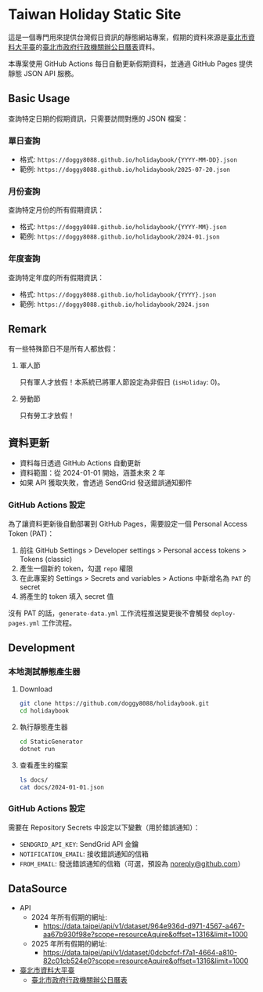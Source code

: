 # Taiwan Holiday Static Site

這是一個專門用來提供台灣假日資訊的靜態網站專案，假期的資料來源是[臺北市資料大平臺](https://data.taipei/)的[臺北市政府行政機關辦公日曆表](https://data.taipei/dataset/detail?id=c30ca421-d935-4faa-b523-9c175c8de738)資料。

本專案使用 GitHub Actions 每日自動更新假期資料，並通過 GitHub Pages 提供靜態 JSON API 服務。

## Basic Usage

查詢特定日期的假期資訊，只需要訪問對應的 JSON 檔案：

### 單日查詢

- 格式: `https://doggy8088.github.io/holidaybook/{YYYY-MM-DD}.json`
- 範例: `https://doggy8088.github.io/holidaybook/2025-07-20.json`

### 月份查詢

查詢特定月份的所有假期資訊：

- 格式: `https://doggy8088.github.io/holidaybook/{YYYY-MM}.json`
- 範例: `https://doggy8088.github.io/holidaybook/2024-01.json`

### 年度查詢

查詢特定年度的所有假期資訊：

- 格式: `https://doggy8088.github.io/holidaybook/{YYYY}.json`
- 範例: `https://doggy8088.github.io/holidaybook/2024.json`

## Remark

有一些特殊節日不是所有人都放假：

1. 軍人節

    只有軍人才放假！本系統已將軍人節設定為非假日 (`isHoliday`: 0)。

2. 勞動節

    只有勞工才放假！

## 資料更新

- 資料每日透過 GitHub Actions 自動更新
- 資料範圍：從 2024-01-01 開始，涵蓋未來 2 年
- 如果 API 獲取失敗，會透過 SendGrid 發送錯誤通知郵件

### GitHub Actions 設定

為了讓資料更新後自動部署到 GitHub Pages，需要設定一個 Personal Access Token (PAT)：

1. 前往 GitHub Settings > Developer settings > Personal access tokens > Tokens (classic)
2. 產生一個新的 token，勾選 `repo` 權限
3. 在此專案的 Settings > Secrets and variables > Actions 中新增名為 `PAT` 的 secret
4. 將產生的 token 填入 secret 值

沒有 PAT 的話，`generate-data.yml` 工作流程推送變更後不會觸發 `deploy-pages.yml` 工作流程。

## Development

### 本地測試靜態產生器

1. Download

    ```sh
    git clone https://github.com/doggy8088/holidaybook.git
    cd holidaybook
    ```

2. 執行靜態產生器

    ```sh
    cd StaticGenerator
    dotnet run
    ```

3. 查看產生的檔案

    ```sh
    ls docs/
    cat docs/2024-01-01.json
    ```

### GitHub Actions 設定

需要在 Repository Secrets 中設定以下變數（用於錯誤通知）：

- `SENDGRID_API_KEY`: SendGrid API 金鑰
- `NOTIFICATION_EMAIL`: 接收錯誤通知的信箱
- `FROM_EMAIL`: 發送錯誤通知的信箱（可選，預設為 noreply@github.com）

## DataSource

- API
  - 2024 年所有假期的網址:
    - <https://data.taipei/api/v1/dataset/964e936d-d971-4567-a467-aa67b930f98e?scope=resourceAquire&offset=1316&limit=1000>
  - 2025 年所有假期的網址:
    - <https://data.taipei/api/v1/dataset/0dcbcfcf-f7a1-4664-a810-82c01cb524e0?scope=resourceAquire&offset=1316&limit=1000>
- [臺北市資料大平臺](https://data.taipei/)
  - [臺北市政府行政機關辦公日曆表](https://data.taipei/dataset/detail?id=c30ca421-d935-4faa-b523-9c175c8de738)
